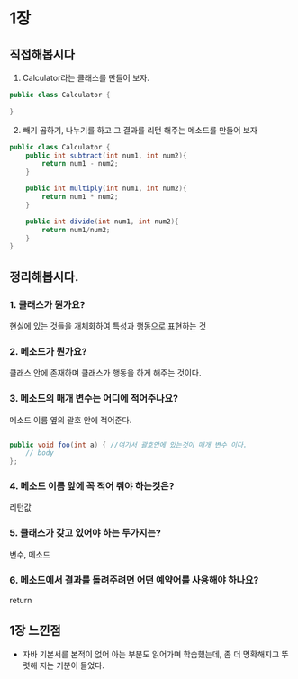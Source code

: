 # 1장

## 직접해봅시다

1. Calculator라는 클래스를 만들어 보자.
```java
public class Calculator {
    
}
```

2. 빼기 곱하기, 나누기를 하고 그 결과를 리턴 해주는 메소드를 만들어 보자
```java
public class Calculator {
    public int subtract(int num1, int num2){
        return num1 - num2;
    }

    public int multiply(int num1, int num2){
        return num1 * num2;
    }

    public int divide(int num1, int num2){
        return num1/num2;
    }
}
```

## 정리해봅시다.
### 1. 클래스가 뭔가요?
현실에 있는 것들을 개체화하여 특성과 행동으로 표현하는 것
   
### 2. 메소드가 뭔가요?
클래스 안에 존재하며 클래스가 행동을 하게 해주는 것이다.
    
### 3. 메소드의 매개 변수는 어디에 적어주나요?
메소드 이름 옆의 괄호 안에 적어준다.
```java

public void foo(int a) { //여기서 괄호안에 있는것이 매개 변수 이다.
    // body
};
```
### 4. 메소드 이름 앞에 꼭 적어 줘야 하는것은?
리턴값
### 5. 클래스가 갖고 있어야 하는 두가지는?
변수, 메소드

### 6. 메소드에서 결과를 돌려주려면 어떤 예약어를 사용해야 하나요?
return

## 1장 느낀점
- 자바 기본서를 본적이 없어 아는 부분도 읽어가며 학습했는데, 좀 더 명확해지고 뚜렷해 지는 기분이 들었다.
